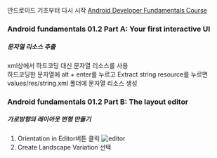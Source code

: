 안드로이드 기초부터 다시 시작
[Android Developer Fundamentals Course](https://codelabs.developers.google.com/android-training/)

### Android fundamentals 01.2 Part A: Your first interactive UI
##### 문자열 리소스 추출
xml상에서 하드코딩 대신 문자열 리소스를 사용  
하드코딩한 문자열에 alt + enter를 누르고 Extract string resource를 누르면 values/res/string.xml 폴더에 문자열 리소스 생성

### Android fundamentals 01.2 Part B: The layout editor
##### 가로방향의 레이아웃 변형 만들기
1. Orientation in Editor버튼 클릭 ![editor](https://codelabs.developers.google.com/codelabs/android-training-layout-editor-part-b/img/2880bbe9bf5ed4bd.png)  
2. Create Landscape Variation 선택
